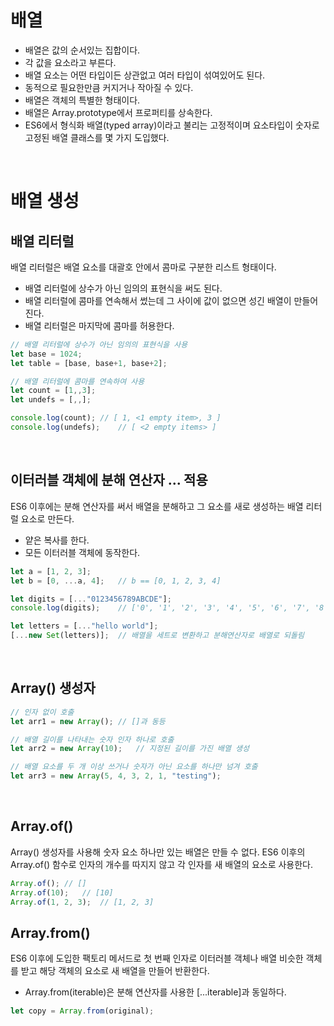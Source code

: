 # 배열
- 배열은 값의 순서있는 집합이다.
- 각 값을 요소라고 부른다.
- 배열 요소는 어떤 타입이든 상관없고 여러 타입이 섞여있어도 된다.
- 동적으로 필요한만큼 커지거나 작아질 수 있다.
- 배열은 객체의 특별한 형태이다.
- 배열은 Array.prototype에서 프로퍼티를 상속한다.
- ES6에서 형식화 배열(typed array)이라고 불리는 고정적이며 요소타입이 숫자로 고정된 배열 클래스를 몇 가지 도입했다.

<br>

# 배열 생성
## 배열 리터럴
배열 리터럴은 배열 요소를 대괄호 안에서 콤마로 구분한 리스트 형태이다.
- 배열 리터럴에 상수가 아닌 임의의 표현식을 써도 된다.
- 배열 리터럴에 콤마를 연속해서 썼는데 그 사이에 값이 없으면 성긴 배열이 만들어진다.
- 배열 리터럴은 마지막에 콤마를 허용한다.

```js
// 배열 리터럴에 상수가 아닌 임의의 표현식을 사용
let base = 1024;
let table = [base, base+1, base+2];

// 배열 리터럴에 콤마를 연속하여 사용
let count = [1,,3];
let undefs = [,,];

console.log(count); // [ 1, <1 empty item>, 3 ]
console.log(undefs);    // [ <2 empty items> ]
```

<br>

## 이터러블 객체에 분해 연산자 ... 적용
ES6 이후에는 분해 연산자를 써서 배열을 분해하고 그 요소를 새로 생성하는 배열 리터럴 요소로 만든다.
- 얕은 복사를 한다.
- 모든 이터러블 객체에 동작한다.

```js
let a = [1, 2, 3];
let b = [0, ...a, 4];   // b == [0, 1, 2, 3, 4]

let digits = [..."0123456789ABCDE"];
console.log(digits);    // ['0', '1', '2', '3', '4', '5', '6', '7', '8', '9', 'A', 'B', 'C', 'D', 'E']

let letters = [..."hello world"];
[...new Set(letters)];  // 배열을 세트로 변환하고 분해연산자로 배열로 되돌림
```

<br>

## Array() 생성자
```js
// 인자 없이 호출
let arr1 = new Array(); // []과 동등

// 배열 길이를 나타내는 숫자 인자 하나로 호출
let arr2 = new Array(10);   // 지정된 길이를 가진 배열 생성

// 배열 요소를 두 개 이상 쓰거나 숫자가 아닌 요소를 하나만 넘겨 호출
let arr3 = new Array(5, 4, 3, 2, 1, "testing");
```

<br>

## Array.of()
Array() 생성자를 사용해 숫자 요소 하나만 있는 배열은 만들 수 없다. ES6 이후의 Array.of() 함수로 인자의 개수를 따지지 않고 각 인자를 새 배열의 요소로 사용한다.
```js
Array.of(); // []
Array.of(10);   // [10]
Array.of(1, 2, 3);  // [1, 2, 3]
```

## Array.from()
ES6 이후에 도입한 팩토리 메서드로 첫 번째 인자로 이터러블 객체나 배열 비슷한 객체를 받고 해당 객체의 요소로 새 배열을 만들어 반환한다.
- Array.from(iterable)은 분해 연산자를 사용한 [...iterable]과 동일하다.
```js
let copy = Array.from(original);
```
